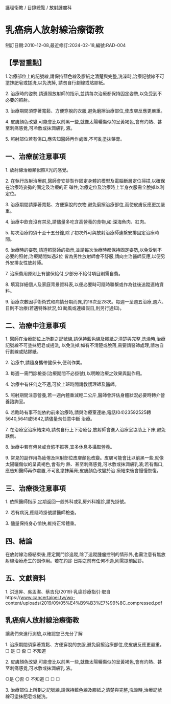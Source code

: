 <!-- PageHeader="臺中榮民總醫院護理衛教" -->
<!-- PageHeader="列印日期:2024/09/16" -->

護理衛教 / 目錄總覽 / 放射腫瘤科


# 乳癌病人放射線治療衛教

制訂日期:2010-12-08,最近修訂:2024-02-18,編號:RAD-004


## 【學習重點】

1.治療部位上的記號線,請保持藍色線及膠紙之清楚與完整,洗澡時,治療記號線不可塗抹肥皂或搓洗,以免洗掉,
請勿自行劃線或貼膠紙。

2\. 治療時的姿勢,請遵照放射師的指示,並請每次治療都保持固定姿勢,以免受到不必要的照射。

3\. 治療期間須穿著寬鬆、方便穿脫的衣服,避免磨擦治療部位,使皮膚反應更嚴重。

4\. 皮膚顏色改變,可能會比以前黑一些,就像太陽曬傷似的呈黃褐色,會有灼熱、甚至刺痛感覺,可冷敷或抹潤膚乳
液。

5\. 照射部位若有傷口,應告知醫師再作處置,不可亂塗抹藥膏。


## 一、治療前注意事項

1\. 放射線治療類似照X光的感覺。

2\. 在執行放射治療前,醫師會安排製作固定身體的模型及電腦斷層定位掃描,以確保在治療時姿勢的固定及治療的正
確性;治療定位及治療時上半身衣服需全脫掉以利定位。

3\. 治療期間請穿著寬鬆、方便穿脫的衣物,避免磨擦治療部位,而使皮膚反應更加嚴重。

4\. 治療中飲食沒有禁忌,請儘量多吃含高營養的食物,如:深海魚肉、紅肉。

5\. 每次治療約須十至十五分鐘,除了初次外可與放射治療師連繫安排固定治療時間。

6\. 治療時的姿勢,請遵照醫師的指示,並請每次治療時都保持固定姿勢,以免受到不必要的照射;治療期間如遇2位
皆為男性放射師會不舒服,請向主治醫師反應,以便另外安排女性放射師。

7\. 治療費用原則上有健保給付,少部分不給付項目則需自費。

8\. 填寫詳細個人及家庭背景資料表,以便必要時可隨時聯繫或作為往後追蹤連絡資料。

9\. 治療次數因手術術式和病情分期而異,約16次至28次。每週一至週五治療,週六、日則不治療(若遇特殊狀況,如
颱風或連續假日,則另行通知)。


## 二、治療中注意事項

1\. 醫師在治療部位上所劃之記號線,請保持藍色線及膠紙之清楚與完整,洗澡時,治療記號線不可塗抹肥皂或搓洗,
以免洗掉;如有不清楚或脫落,需要請醫師處理,請勿自行劃線或貼膠紙。

<!-- PageBreak -->

2\. 治療中,請隨身攜帶健保卡,便利作業。

3\. 每週一需門診檢查(治療期間不必掛號),以明瞭治療之效果與副作用。

4\. 治療中有任何之不適,可於上班時間請教護理師及醫師。

5\. 照射期間注意營養,若一週內體重減輕二公斤,醫師會評估身體狀況必要時轉介營養諮詢室。

6\. 若臨時有事不能依約前來治療時,請與治療室連絡,電話(04)23592525轉5640,5641或5642,請儘量勿任意中斷
治療。

7\. 在治療室治療結束時,請勿自行上下治療台,放射師會進入治療室協助上下床,避免跌倒。

8\. 治療中若有倦怠或食慾不振等,宜多休息多攝取營養。

9\. 常見的副作用為疲倦及照射部位皮膚顏色改變。皮膚可能會比以前黑一些,就像太陽曬傷似的呈黃褐色,會有灼
熱、甚至刺痛感覺,可冰敷或抹潤膚乳液;若有傷口,應告知醫師再作處置,不可亂塗抹藥膏;皮膚顏色改變於治
療結束後會慢慢恢復。


## 三、治療後注意事項

1\. 依照醫師指示,定期返回一般外科或乳房外科複診,請先掛號。

2\. 若有病況,應隨時掛號請醫師檢查。

3\. 儘量保持身心愉快,維持正常體重。


## 四、結論

在放射線治療結束後,應定期門診追蹤,除了追蹤腫瘤控制的情形外,也需注意有無放射線治療產生的副作用。若在約診
日期之前有任何不適,則需提前回診。


## 五、文獻資料

1\. 洪進昇、吳孟潔、蔡吉兒(2019)·乳癌診療指引·取自https://www.cancertaipei.tw/wp-
content/uploads/2019/09/05%E4%B9%B3%E7%99%8C_compressed.pdf


## 乳癌病人放射線治療衛教

讓我們來進行測驗,以確認您已充分了解

1\. 治療期間須穿著寬鬆、方便穿脫的衣服,避免磨擦治療部位,使皮膚反應更嚴重。
☐
是
☐
否
☐
不知道

2\. 皮膚顏色改變,可能會比以前黑一些,就像太陽曬傷似的呈黃褐色,會有灼熱、甚至刺痛感覺,可冰敷或抹潤膚乳
液。

○是 〇否 ○ 不知道
☐ ☐ ☐

3\. 治療部位上所劃之記號線,請保持藍色線及膠紙之清楚與完整,洗澡時,治療記號線可塗抹肥皂或搓洗。

